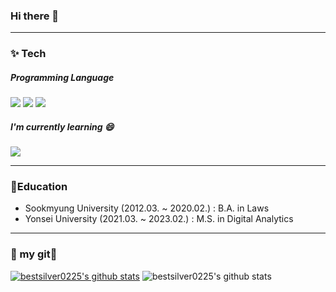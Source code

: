 ### Hi there 👋
___

### ✨ Tech
##### Programming Language

<img src="https://img.shields.io/badge/Python-3766AB?style=flat-square&logo=Python&logoColor=white"/></a>
<img src="https://img.shields.io/badge/R-276DC3?style=flat-square&logo=R&logoColor=white"/></a>
<img src="https://img.shields.io/badge/MySQL-4479A1?style=flat-square&logo=MySQL&logoColor=white"/></a>


##### I'm currently learning 😄

<img src="https://img.shields.io/badge/CSharp-239120?style=flat-square&logo=CSharp&logoColor=white"/></a>
___

### 📖Education
- Sookmyung University (2012.03. ~ 2020.02.) : B.A. in Laws
- Yonsei University (2021.03. ~ 2023.02.) : M.S. in Digital Analytics
___

### 💙 my git💙
[![bestsilver0225's github stats](https://github-readme-stats.vercel.app/api/top-langs/?username=bestsilver0225&show_icons=true&hide_border=true&title_color=004386&icon_color=004386&layout=compact)](https://github.com/bestsilver0225)
![bestsilver0225's github stats](https://github-readme-stats.vercel.app/api?username=bestsilver0225&show_icons=true)

